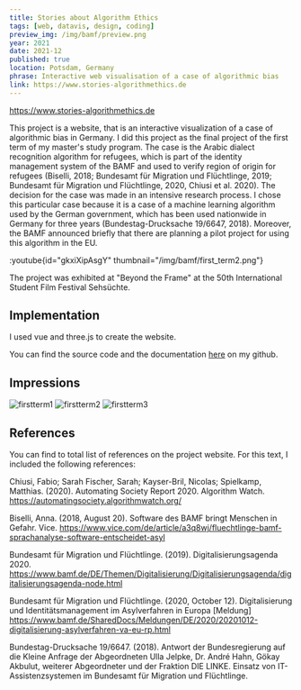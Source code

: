 ```yaml
---
title: Stories about Algorithm Ethics
tags: [web, datavis, design, coding]
preview_img: /img/bamf/preview.png
year: 2021
date: 2021-12
published: true
location: Potsdam, Germany
phrase: Interactive web visualisation of a case of algorithmic bias
link: https://www.stories-algorithmethics.de
---
```


https://www.stories-algorithmethics.de

This project is a website, that is an interactive visualization of a case of algorithmic bias in Germany. I did this project as the final project of the first term of my master's study program.
The case is the Arabic dialect recognition algorithm for refugees, which is part of the identity management system of the BAMF and used to verify region of origin for refugees (Biselli, 2018; Bundesamt für Migration und Flüchtlinge, 2019; Bundesamt für Migration und Flüchtlinge, 2020, Chiusi et al. 2020). The decision for the case was made in an intensive research process. I chose this particular case because it is a case of a machine learning algorithm used by the German government, which has been used nationwide in Germany for three years (Bundestag-Drucksache 19/6647, 2018). Moreover, the BAMF announced briefly that there are planning a pilot project for using this algorithm in the EU.

:youtube{id="gkxiXipAsgY" thumbnail="/img/bamf/first_term2.png"}

The project was exhibited at "Beyond the Frame" at the 50th International Student Film Festival Sehsüchte.

## Implementation

I used vue and three.js to create the website.

You can find the source code and the documentation [here](https://github.com/johannahaha/stories_about_algorithm_ethics) on my github.

## Impressions

![firstterm1](/img/bamf/first_term1.png)
![firstterm2](/img/bamf/first_term2.png)
![firstterm3](/img/bamf/first_term3.png)

## References

You can find to total list of references on the project website. For this text, I included the following references:

Chiusi, Fabio; Sarah Fischer, Sarah; Kayser-Bril, Nicolas; Spielkamp, Matthias. (2020). Automating Society Report 2020. Algorithm Watch. https://automatingsociety.algorithmwatch.org/

Biselli, Anna. (2018, August 20). Software des BAMF bringt Menschen in Gefahr. Vice. https://www.vice.com/de/article/a3q8wj/fluechtlinge-bamf-sprachanalyse-software-entscheidet-asyl

Bundesamt für Migration und Flüchtlinge. (2019). Digitalisierungsagenda 2020. https://www.bamf.de/DE/Themen/Digitalisierung/Digitalisierungsagenda/digitalisierungsagenda-node.html

Bundesamt für Migration und Flüchtlinge. (2020, October 12). Digitalisierung und Identitätsmanagement im Asylverfahren in Europa [Meldung] https://www.bamf.de/SharedDocs/Meldungen/DE/2020/20201012-digitalisierung-asylverfahren-va-eu-rp.html

Bundestag-Drucksache 19/6647. (2018). Antwort der Bundesregierung auf die Kleine Anfrage der Abgeordneten Ulla Jelpke, Dr. André Hahn, Gökay Akbulut, weiterer Abgeordneter und der Fraktion DIE LINKE. Einsatz von IT-Assistenzsystemen im Bundesamt für Migration und Flüchtlinge.
